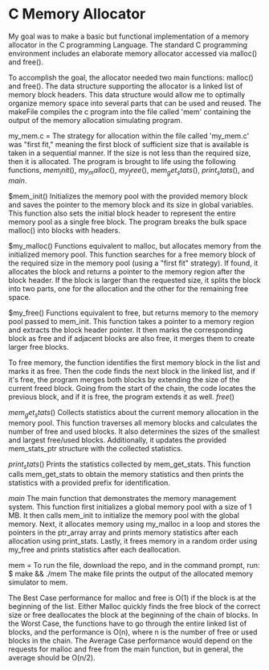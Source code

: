 # C Memory Allocator
My goal was to make a basic but functional implementation of a memory allocator in the C programming Language. The standard C programming environment includes an elaborate memory allocator accessed via malloc() and free().

To accomplish the goal, the allocator needed two main functions: malloc() and free(). The data structure supporting the allocator is a linked list of memory block headers. This  data structure would allow me to optimally organize memory space into several parts that can be used and reused. The makeFile compiles the c program into the file called 'mem' containing the output of the memory allocation simulating program.

my_mem.c =
The strategy for allocation within the file called 'my_mem.c' was "first fit," meaning the first block of sufficient size that is available is taken in a sequential manner. If the size is not less than the required size, then it is allocated. The program is brought to life using the following functions, $mem_init()$, $my_malloc()$, $my_free()$, $mem_get_stats()$, $print_stats()$, and $main$.

$mem_init() Initializes the memory pool with the provided memory block and saves the pointer to the memory block and its size in global variables. This function also sets the initial block header to represent the entire memory pool as a single free block. The program breaks the bulk space malloc() into blocks with headers.

$my_malloc() Functions equivalent to malloc, but allocates memory from the initialized memory pool. This function searches for a free memory block of the required size in the memory pool (using a "first fit" strategy). If found, it allocates the block and returns a pointer to the memory region after the block header. If the block is larger than the requested size, it splits the block into two parts, one for the allocation and the other for the remaining free space.

$my_free() Functions equivalent to free, but returns memory to the memory pool passed to mem_init. This function takes a pointer to a memory region and extracts the block header pointer. It then marks the corresponding block as free and if adjacent blocks are also free, it merges them to create larger free blocks.

  To free memory, the function identifies the first memory block in the list and marks it as free. Then the code finds the next block in the linked list, and if it's free, the program merges both blocks by extending the size of the current freed block. Going from the start of the chain, the code locates the previous block, and if it is free, the program extends it as well. $free()$

$mem_get_stats()$ Collects statistics about the current memory allocation in the memory pool. This function traverses all memory blocks and calculates the number of free and used blocks. It also determines the sizes of the smallest and largest free/used blocks. Additionally, it updates the provided mem_stats_ptr structure with the collected statistics.

$print_stats()$ Prints the statistics collected by mem_get_stats. This function calls mem_get_stats to obtain the memory statistics and then prints the statistics with a provided prefix for identification.

$main$ The main function that demonstrates the memory management system. This function first initializes a global memory pool with a size of 1 MB. It then calls mem_init to initialize the memory pool with the global memory. Next, it allocates memory using my_malloc in a loop and stores the pointers in the ptr_array array and prints memory statistics after each allocation using print_stats. Lastly, it frees memory in a random order using my_free and prints statistics after each deallocation.

mem = 
To run the file, download the repo, and in the command prompt, run: $ make && ./mem
The make file prints the output of the allocated memory simulator to mem.

The Best Case performance for malloc and free is O(1) if the block is at the beginning of the list.
Either Malloc quickly finds the free block of the correct size or free deallocates the block at the beginning of the chain of blocks.
In the Worst Case, the functions have to go through the entire linked list of blocks, and the performance is O(n), where n is the number of free or used blocks in the chain.
The Average Case performance would depend on the requests for malloc and free from the main function, but in general, the average should be O(n/2).
